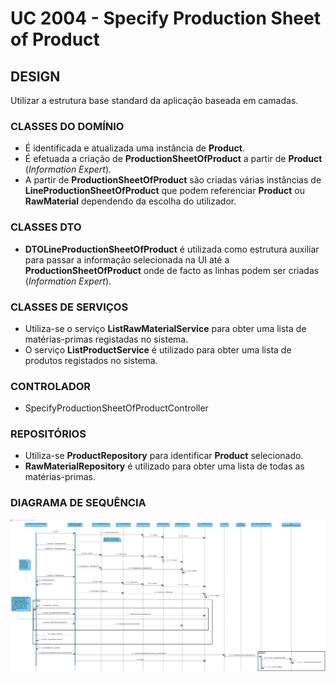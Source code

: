 # UC 2004 - Specify Production Sheet of Product

## DESIGN ##

Utilizar a estrutura base standard da aplicação baseada em camadas.

### CLASSES DO DOMÍNIO ###
* É identificada e atualizada uma instância de **Product**.
* É efetuada a criação de **ProductionSheetOfProduct** a partir de **Product** (*Information Expert*).
* A partir de **ProductionSheetOfProduct** são criadas várias instâncias de **LineProductionSheetOfProduct** que podem referenciar **Product** ou **RawMaterial** dependendo da escolha do utilizador.

### CLASSES DTO ###
* **DTOLineProductionSheetOfProduct** é utilizada como estrutura auxiliar para passar a informação selecionada na UI até a **ProductionSheetOfProduct** onde de facto as linhas podem ser criadas (*Information Expert*).

### CLASSES DE SERVIÇOS ###
* Utiliza-se o serviço **ListRawMaterialService** para obter uma lista de matérias-primas registadas no sistema.
* O serviço **ListProductService** é utilizado para obter uma lista de produtos registados no sistema.

### CONTROLADOR ###
* SpecifyProductionSheetOfProductController

### REPOSITÓRIOS ###
* Utiliza-se **ProductRepository** para identificar **Product** selecionado.
* **RawMaterialRepository** é utilizado para obter uma lista de todas as matérias-primas.

### DIAGRAMA DE SEQUÊNCIA ###

![SD_SpecifyProductionSheetofProduct.png](SD_SpecifyProductionSheetofProduct.png)